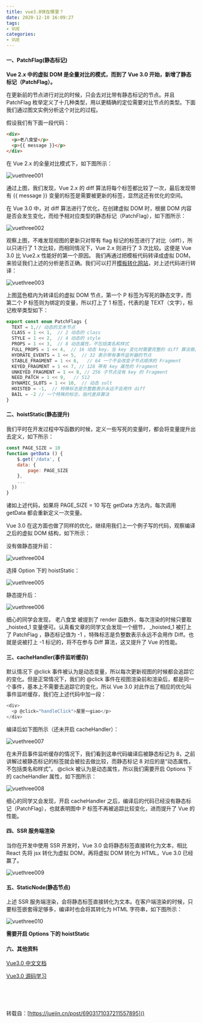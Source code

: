 ```yaml
---
title: vue3.0快在哪里？
date: 2020-12-10 16:09:27
tags:
- VUE
categories:
- VUE
---
```

#### 一、PatchFlag(静态标记)
<!--more-->
**Vue 2.x 中的虚拟 DOM 是全量对比的模式，而到了 Vue 3.0 开始，新增了静态标记（PatchFlag）。**

在更新前的节点进行对比的时候，只会去对比带有静态标记的节点。并且 PatchFlag 枚举定义了十几种类型，用以更精确的定位需要对比节点的类型。下面我们通过图文实例分析这个对比的过程。

假设我们有下面一段代码：

```html
<div>
  <p>老八食堂</p>
  <p>{{ message }}</p>
</div>
```

在 Vue 2.x 的全量对比模式下，如下图所示：

![vuethree001](http://alivnram-test.oss-cn-beijing.aliyuncs.com/alivnblog/vuethree001.jpg)

通过上图，我们发现，Vue 2.x 的 diff 算法将每个标签都比较了一次，最后发现带有 {{ message }} 变量的标签是需要被更新的标签，显然这还有优化的空间。

在 Vue 3.0 中，对 diff 算法进行了优化，在创建虚拟 DOM 时，根据 DOM 内容是否会发生变化，而给予相对应类型的静态标记（PatchFlag），如下图所示：

![vuethree002](http://alivnram-test.oss-cn-beijing.aliyuncs.com/alivnblog/vuethree002.jpg)

观察上图，不难发现视图的更新只对带有 flag 标记的标签进行了对比（diff），所以只进行了 1 次比较，而相同情况下，Vue 2.x 则进行了 3 次比较。这便是 Vue 3.0 比 Vue2.x 性能好的第一个原因。
我们再通过把模板代码转译成虚拟 DOM，来验证我们上述的分析是否正确。我们可以打开[模板转化网站](https://vue-next-template-explorer.netlify.app/#%7B%22src%22%3A%22%3Cdiv%3E%5Cn%20%20%3Cp%3EHello%20World!%3C%2Fp%3E%5Cn%20%20%3Cspan%3E%7B%7Bwqeqw%7D%7D%3C%2Fspan%3E%5Cn%3C%2Fdiv%3E%22%2C%22ssr%22%3Afalse%2C%22options%22%3A%7B%22mode%22%3A%22module%22%2C%22prefixIdentifiers%22%3Afalse%2C%22optimizeImports%22%3Afalse%2C%22hoistStatic%22%3Atrue%2C%22cacheHandlers%22%3Afalse%2C%22scopeId%22%3Anull%2C%22inline%22%3Afalse%2C%22ssrCssVars%22%3A%22%7B%20color%20%7D%22%2C%22bindingMetadata%22%3A%7B%22TestComponent%22%3A%22setup-const%22%2C%22setupRef%22%3A%22setup-ref%22%2C%22setupConst%22%3A%22setup-const%22%2C%22setupLet%22%3A%22setup-let%22%2C%22setupMaybeRef%22%3A%22setup-maybe-ref%22%2C%22setupProp%22%3A%22props%22%2C%22vMySetupDir%22%3A%22setup-const%22%7D%7D%7D)，对上述代码进行转译：

![vuethree003](http://alivnram-test.oss-cn-beijing.aliyuncs.com/alivnblog/vuethree003.jpg)

上图蓝色框内为转译后的虚拟 DOM 节点，第一个 P 标签为写死的静态文字，而第二个 P 标签则为绑定的变量，所以打上了 1 标签，代表的是 TEXT（文字），标记枚举类型如下：

```js
export const enum PatchFlags {
  TEXT = 1,// 动态的文本节点
  CLASS = 1 << 1,  // 2 动态的 class
  STYLE = 1 << 2,  // 4 动态的 style
  PROPS = 1 << 3,  // 8 动态属性，不包括类名和样式
  FULL_PROPS = 1 << 4,  // 16 动态 key，当 key 变化时需要完整的 diff 算法做比较
  HYDRATE_EVENTS = 1 << 5,  // 32 表示带有事件监听器的节点
  STABLE_FRAGMENT = 1 << 6,   // 64 一个不会改变子节点顺序的 Fragment
  KEYED_FRAGMENT = 1 << 7, // 128 带有 key 属性的 Fragment
  UNKEYED_FRAGMENT = 1 << 8, // 256 子节点没有 key 的 Fragment
  NEED_PATCH = 1 << 9,   // 512
  DYNAMIC_SLOTS = 1 << 10,  // 动态 solt
  HOISTED = -1,  // 特殊标志是负整数表示永远不会用作 diff
  BAIL = -2 // 一个特殊的标志，指代差异算法
}
```

#### 二、hoistStatic(静态提升)

我们平时在开发过程中写函数的时候，定义一些写死的变量时，都会将变量提升出去定义，如下所示：

```js
const PAGE_SIZE = 10
function getData () {
	$.get('/data', {
  	data: {
    	page: PAGE_SIZE
    },
    ...
  })
}
```

诸如上述代码，如果将 PAGE_SIZE = 10 写在 getData 方法内，每次调用 getData 都会重新定义一次变量。

Vue 3.0 在这方面也做了同样的优化，继续用我们上一个例子写的代码，观察编译之后的虚拟 DOM 结构，如下所示：

没有做静态提升前：

![vuethree004](http://alivnram-test.oss-cn-beijing.aliyuncs.com/alivnblog/vuethree004.jpg)

选择 Option 下的 hoistStatic：

![vuethree005](http://alivnram-test.oss-cn-beijing.aliyuncs.com/alivnblog/vuethree005.jpg)

静态提升后：

![vuethree006](http://alivnram-test.oss-cn-beijing.aliyuncs.com/alivnblog/vuethree006.jpg)

细心的同学会发现， 老八食堂 被提到了 render 函数外，每次渲染的时候只要取 _hoisted_1 变量便可。认真看文章的同学又会发现一个细节， _hoisted_1 被打上了 PatchFlag ，静态标记值为 -1 ，特殊标志是负整数表示永远不会用作 Diff。也就是说被打上 -1 标记的，将不在参与 Diff 算法，这又提升了 Vue 的性能。

#### 三、cacheHandler(事件监听缓存)

默认情况下 @click 事件被认为是动态变量，所以每次更新视图的时候都会追踪它的变化。但是正常情况下，我们的 @click 事件在视图渲染前和渲染后，都是同一个事件，基本上不需要去追踪它的变化，所以 Vue 3.0 对此作出了相应的优化叫事件监听缓存，我们在上述代码中加一段：

```js
<div>
  <p @click="handleClick">屋里一giao</p>
</div>
```

编译后如下图所示（还未开启 cacheHandler）：

![vuethree007](http://alivnram-test.oss-cn-beijing.aliyuncs.com/alivnblog/vuethree007.jpg)

在未开启事件监听缓存的情况下，我们看到这串代码编译后被静态标记为 8，之前讲解过被静态标记的标签就会被拉去做比较，而静态标记 8 对应的是“动态属性，不包括类名和样式”。 @click 被认为是动态属性，所以我们需要开启 Options 下的 cacheHandler 属性，如下图所示：

![vuethree008](http://alivnram-test.oss-cn-beijing.aliyuncs.com/alivnblog/vuethree008.jpg)

细心的同学又会发现，开启 cacheHandler 之后，编译后的代码已经没有静态标记（PatchFlag），也就表明图中 P 标签不再被追踪比较变化，进而提升了 Vue 的性能。

#### 四、SSR 服务端渲染

当你在开发中使用 SSR 开发时，Vue 3.0 会将静态标签直接转化为文本，相比 React 先将 jsx 转化为虚拟 DOM，再将虚拟 DOM 转化为 HTML，Vue 3.0 已经赢了。

![vuethree009](http://alivnram-test.oss-cn-beijing.aliyuncs.com/alivnblog/vuethree009.jpg)

#### 五、StaticNode(静态节点)

上述 SSR 服务端渲染，会将静态标签直接转化为文本。在客户端渲染的时候，只要标签嵌套得足够多，编译时也会将其转化为 HTML 字符串，如下图所示：

![vuethree010](http://alivnram-test.oss-cn-beijing.aliyuncs.com/alivnblog/vuethree010.jpg)

**需要开启 Options 下的 hoistStatic**

#### 六、其他资料

[Vue3.0 中文文档](https://v3.cn.vuejs.org/guide/introduction.html)

[Vue3.0 源码学习](https://vue3js.cn/start/)

<br/>
<br/>
<br/>

转载自：[https://juejin.cn/post/6903171037211557895]()